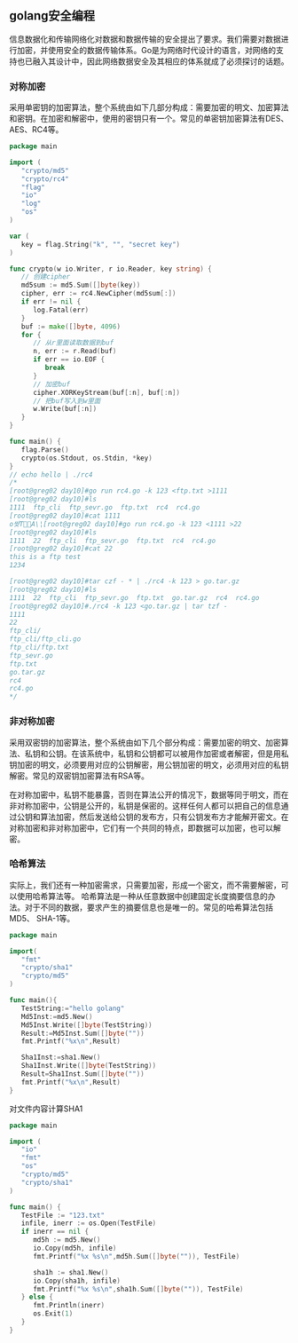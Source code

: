 ## golang安全编程

信息数据化和传输网络化对数据和数据传输的安全提出了要求。我们需要对数据进行加密，并使用安全的数据传输体系。Go是为网络时代设计的语言，对网络的支持也已融入其设计中，因此网络数据安全及其相应的体系就成了必须探讨的话题。 

### 对称加密

采用单密钥的加密算法，整个系统由如下几部分构成：需要加密的明文、加密算法和密钥。在加密和解密中，使用的密钥只有一个。常见的单密钥加密算法有DES、 AES、RC4等。

```go
package main

import (
   "crypto/md5"
   "crypto/rc4"
   "flag"
   "io"
   "log"
   "os"
)

var (
   key = flag.String("k", "", "secret key")
)

func crypto(w io.Writer, r io.Reader, key string) {
   // 创建cipher
   md5sum := md5.Sum([]byte(key))
   cipher, err := rc4.NewCipher(md5sum[:])
   if err != nil {
      log.Fatal(err)
   }
   buf := make([]byte, 4096)
   for {
      // 从r里面读取数据到buf
      n, err := r.Read(buf)
      if err == io.EOF {
         break
      }
      // 加密buf
      cipher.XORKeyStream(buf[:n], buf[:n])
      // 把buf写入到w里面
      w.Write(buf[:n])
   }
}

func main() {
   flag.Parse()
   crypto(os.Stdout, os.Stdin, *key)
}
// echo hello | ./rc4
/*
[root@greg02 day10]#go run rc4.go -k 123 <ftp.txt >1111
[root@greg02 day10]#ls
1111  ftp_cli  ftp_sevr.go  ftp.txt  rc4  rc4.go
[root@greg02 day10]#cat 1111
o쌎T򇸙񓙢A\¦[root@greg02 day10]#go run rc4.go -k 123 <1111 >22
[root@greg02 day10]#ls
1111  22  ftp_cli  ftp_sevr.go  ftp.txt  rc4  rc4.go
[root@greg02 day10]#cat 22
this is a ftp test
1234

[root@greg02 day10]#tar czf - * | ./rc4 -k 123 > go.tar.gz
[root@greg02 day10]#ls
1111  22  ftp_cli  ftp_sevr.go  ftp.txt  go.tar.gz  rc4  rc4.go
[root@greg02 day10]#./rc4 -k 123 <go.tar.gz | tar tzf -
1111
22
ftp_cli/
ftp_cli/ftp_cli.go
ftp_cli/ftp.txt
ftp_sevr.go
ftp.txt
go.tar.gz
rc4
rc4.go
*/
```

### 非对称加密

采用双密钥的加密算法，整个系统由如下几个部分构成：需要加密的明文、加密算法、私钥和公钥。在该系统中，私钥和公钥都可以被用作加密或者解密，但是用私钥加密的明文，必须要用对应的公钥解密，用公钥加密的明文，必须用对应的私钥解密。常见的双密钥加密算法有RSA等。 

在对称加密中，私钥不能暴露，否则在算法公开的情况下，数据等同于明文，而在非对称加密中，公钥是公开的，私钥是保密的。这样任何人都可以把自己的信息通过公钥和算法加密，然后发送给公钥的发布方，只有公钥发布方才能解开密文。在对称加密和非对称加密中，它们有一个共同的特点，即数据可以加密，也可以解密。

### 哈希算法

实际上，我们还有一种加密需求，只需要加密，形成一个密文，而不需要解密，可以使用哈希算法等。
哈希算法是一种从任意数据中创建固定长度摘要信息的办法。对于不同的数据，要求产生的摘要信息也是唯一的。常见的哈希算法包括MD5、 SHA-1等。 

```go
package main

import(
   "fmt"
   "crypto/sha1"
   "crypto/md5"
)

func main(){
   TestString:="hello golang"
   Md5Inst:=md5.New()
   Md5Inst.Write([]byte(TestString))
   Result:=Md5Inst.Sum([]byte(""))
   fmt.Printf("%x\n",Result)

   Sha1Inst:=sha1.New()
   Sha1Inst.Write([]byte(TestString))
   Result=Sha1Inst.Sum([]byte(""))
   fmt.Printf("%x\n",Result)
}
```

对文件内容计算SHA1 

```go
package main

import (
   "io"
   "fmt"
   "os"
   "crypto/md5"
   "crypto/sha1"
)

func main() {
   TestFile := "123.txt"
   infile, inerr := os.Open(TestFile)
   if inerr == nil {
      md5h := md5.New()
      io.Copy(md5h, infile)
      fmt.Printf("%x %s\n",md5h.Sum([]byte("")), TestFile)

      sha1h := sha1.New()
      io.Copy(sha1h, infile)
      fmt.Printf("%x %s\n",sha1h.Sum([]byte("")), TestFile)
   } else {
      fmt.Println(inerr)
      os.Exit(1)
   }
}
```

